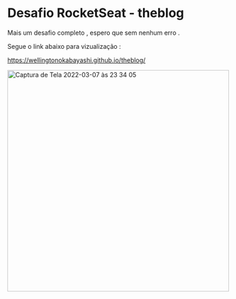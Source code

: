 # Desafio RocketSeat - theblog 

Mais um desafio completo , espero que sem nenhum erro .

Segue o link abaixo para vizualização :

https://wellingtonokabayashi.github.io/theblog/


<img width="500" alt="Captura de Tela 2022-03-07 às 23 34 05" src="https://user-images.githubusercontent.com/100711519/157056036-23698994-f158-4bcc-b703-1e820e88b032.png">
